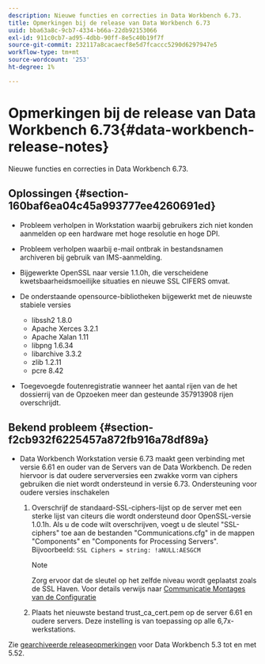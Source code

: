 ```yaml
---
description: Nieuwe functies en correcties in Data Workbench 6.73.
title: Opmerkingen bij de release van Data Workbench 6.73
uuid: bba63a8c-9cb7-4334-b66a-22db92153066
exl-id: 911c0cb7-ad95-4dbb-90ff-8e5c40b19f7f
source-git-commit: 232117a8cacaecf8e5d7fcaccc5290d6297947e5
workflow-type: tm+mt
source-wordcount: '253'
ht-degree: 1%

---
```


# Opmerkingen bij de release van Data Workbench 6.73{#data-workbench-release-notes}

Nieuwe functies en correcties in Data Workbench 6.73.

## Oplossingen {#section-160baf6ea04c45a993777ee4260691ed}

* Probleem verholpen in Workstation waarbij gebruikers zich niet konden aanmelden op een hardware met hoge resolutie en hoge DPI.
* Probleem verholpen waarbij e-mail ontbrak in bestandsnamen archiveren bij gebruik van IMS-aanmelding.
* Bijgewerkte OpenSSL naar versie 1.1.0h, die verscheidene kwetsbaarheidsmoeilijke situaties en nieuwe SSL CIFERS omvat.
* De onderstaande opensource-bibliotheken bijgewerkt met de nieuwste stabiele versies

   * libssh2 1.8.0
   * Apache Xerces 3.2.1
   * Apache Xalan 1.11
   * libpng 1.6.34
   * libarchive 3.3.2
   * zlib 1.2.11
   * pcre 8.42

* Toegevoegde foutenregistratie wanneer het aantal rijen van de het dossierrij van de Opzoeken meer dan gesteunde 357913908 rijen overschrijdt.

## Bekend probleem {#section-f2cb932f6225457a872fb916a78df89a}

* Data Workbench Workstation versie 6.73 maakt geen verbinding met versie 6.61 en ouder van de Servers van de Data Workbench. De reden hiervoor is dat oudere serverversies een zwakke vorm van ciphers gebruiken die niet wordt ondersteund in versie 6.73. Ondersteuning voor oudere versies inschakelen

   1. Overschrijf de standaard-SSL-ciphers-lijst op de server met een sterke lijst van citeurs die wordt ondersteund door OpenSSL-versie 1.0.1h. Als u de code wilt overschrijven, voegt u de sleutel &quot;SSL-ciphers&quot; toe aan de bestanden &quot;Communications.cfg&quot; in de mappen &quot;Components&quot; en &quot;Components for Processing Servers&quot;. Bijvoorbeeld: `SSL Ciphers = string: !aNULL:AESGCM`

      >[!NOTE]
      >
      >Zorg ervoor dat de sleutel op het zelfde niveau wordt geplaatst zoals de SSL Haven. Voor details verwijs naar [Communicatie Montages van de Configuratie](https://experienceleague.adobe.com/docs/data-workbench/using/server-admin-install/config-settings/c-comm-cfg-stgs.html)

   1. Plaats het nieuwste bestand trust_ca_cert.pem op de server 6.61 en oudere servers. Deze instelling is van toepassing op alle 6,7x-werkstations.

Zie [gearchiveerde releaseopmerkingen](https://experienceleague.adobe.com/docs/data-workbench/using/release-notes/release-notes.html) voor Data Workbench 5.3 tot en met 5.52.
